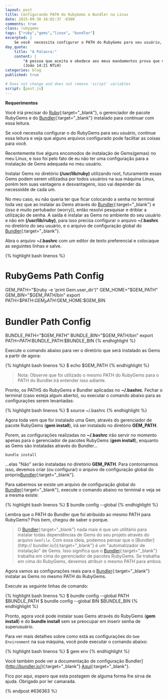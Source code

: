 ```yaml
---
layout: post
title: Configurando PATH do RubyGems e Bundler no Linux
date: 2015-09-30 16:02:37 -0300
comments: true
class: rubygems
tags: ["ruby","gems","linux", "bundler"]
excerpted: |
    Se você  necessita configurar o PATH do RubyGems para seu usuário, continue essa leitura e veja que um simples arquivo configurado pode facilitar as coisas para você.
day_quote:
    title: "A Palavra:"
    content: |
        "A pessoa que aceita e obedece aos meus mandamentos prova que me ama. E a pessoa que me ama será amado pelo meu Pai, e eu também a amarei e lhe mostrarei quem sou." <br>
        (João 14:21 NTLH)
categories: blog
published: true

# Does not change and does not remove 'script' variables
script: [post.js]
---
```


**Requerimentos**

Você iriá precisar do [Ruby](https://www.ruby-lang.org/){:target="_blank"}, o gerenciador de pacote RubyGems e do [Bundler](http://bundler.io/){:target="_blank"} instalado para continuar com essa leitura.


Se você  necessita configurar o do RubyGems para seu usuário, continue essa leitura e veja que alguns arquivos configurado pode facilitar as coisas para você.

Recentemente tive alguns encomodos de instalação de Gems(gemas) no meu Linux, e isso foi pelo fato de eu não ter uma configuração para a instalação de Gems adequada no meu usuário.

Instalar Gems no diretório **(/usr/lib/ruby)** utilizando root, futuramente essas Gems podem serem utilizadsa por todos usuários na sua máquina Linux, porém tem suas vantagens e desvantagens, isso vai depender da necessidde de cada um.

No meu caso, eu não queria ter que ficar colocando a senha no terminal toda vez que ao instalar as Gems através do [Bundler](https://bundler.io/){:target="_blank"} e (isso é muito pertubador (worry)), então resolvi pesquisar e driblar a utilização de senha. A saída é instalar as Gems no ambiente do seu usuário e não em **(/usr/lib/ruby)**, para isso precisa configurar o arquivo **~/.bashrc** no diretório do seu usuário, e o arquivo de configuração global do [Bundler](https://bundler.io/){:target="_blank"}.

Abra o arquivo **~/.bashrc** com um editor de texto preferencial e colocaque as seguintes linhas e salve.

{% highlight bash linenos %}
# RubyGems Path Config
GEM_PATH="$(ruby -e 'print Gem.user_dir')"
GEM_HOME="$GEM_PATH"
GEM_BIN="$GEM_PATH/bin"
export PATH=$PATH:$GEM_PATH:$GEM_HOME:$GEM_BIN
# Bundler Path Config
BUNDLE_PATH="$GEM_PATH"
BUNDLE_BIN="$GEM_PATH/bin"
export PATH=$PATH:$BUNDLE_PATH:$BUNDLE_BIN
{% endhighlight %}

Execute o comando abaixo para ver o diretório que será instalado as Gems a partir de agora:

{% highlight bash linenos %}
$ echo $GEM_PATH
{% endhighlight %}

> Nota: Observe que foi utilizado o mesmo PATH do RubyGems para o PATH do 
> Bundler.Irá entender isso adiante.

Pronto, os PATHS do RubyGems e Bundler aplicadas no **~/.bashrc**.
Fechar o terminal (caso esteja algum aberto), ou executar o comando abaixo para as configurações serem levantadas:

{% highlight bash linenos %}
$ source ~/.bashrc
{% endhighlight %}

Agora toda vem que for instalado uma Gem, através do gerenciador de pacote RubyGems (**gem install**), irá ser instalado no diretório **GEM_PATH**. 

Porem, as configurações realizadas no **~/.bashrc** irão servir no momento apenas para o gerenciador de pacotes RubyGems (**gem install**), enquanto as Gems são instaladas através do Bundler...

`bundle install`

...elas "Não" serão instaladas no diretório **GEM_PATH**. Para contornarmos isso, devemos criar (ou configurar) o arquivo de configuração global do próprio[Bundler](http://bundler.io/){:target="_blank"}. 

Para sabermos se existe um arquivo de configuração global do [Bundler](http://bundler.io/){:target="_blank"}, execute o comando abaixo no terminal e veja se a mesma existe:

{% highlight bash linenos %}
$ bundle config --global
{% endhighlight %}

Lembra que o PATH do Bundler que foi atribuido ao mesmo PATH para RubyGems? Pois bem, chegou de saber o porque.

> O [Bundler](http://bundler.io/){:target="_blank"} nada mais é que um 
> utilitário para instalar todas dependências de Gems do seu projeto através 
> do arquivo `Gemfile`. Com essa ideia, podemos pensar que o [Bundler](http://
> bundler.io/){:target="_blank"} é um "automatizador de instalação" de Gems. 
> Isso significa que o [Bundler](http://bundler.io/){:target="_blank"} 
> trabalha em cima do gerenciador de pacotes RubyGems. Se trabalha em cima do 
> RubyGems, devemos atribuir o mesmo PATH para ambos.

Agora vamos as configurações reais para o [Bundler](http://bundler.io/){:target="_blank"} instalar as Gems no mesmo PATH do RubyGems.

Execute as seguinte linhas de comando:

{% highlight bash linenos %}
$ bundle config --global PATH $BUNDLE_PATH
$ bundle config --global BIN $BUNDLE_BIN
{% endhighlight %}

Pronto, agora você pode instalar suas Gems através do RubyGems (**gem install**) e do **bundle install** sem se preocupar em inserir senha de superusuário.

Para ver mais detalhes sobre como está as configurações do `Gem Environment` na sua máquina, você pode executar o comando abaixo:

{% highlight bash linenos %}
$ gem env
{% endhighlight %}

Você também pode ver a documentação de configuração Bundler](http://bundler.io/){:target="_blank"} [Aqui](http://bundler.io/v1.3/man/bundle-config.1.html){:target="_blank"}.

Fico por aqui, espero que esta postagem de alguma forma lhe sirva de ajuda. Obrigado por ler camarada.

{% endpost #636363 %}